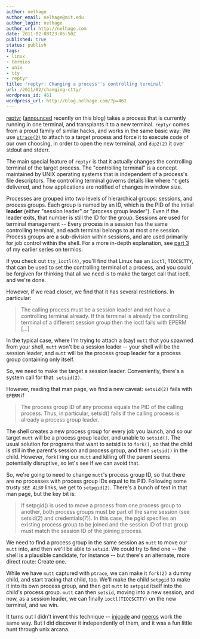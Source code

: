```yaml
---
author: nelhage
author_email: nelhage@mit.edu
author_login: nelhage
author_url: http://nelhage.com
date: 2011-02-08T23:06:50Z
published: true
status: publish
tags:
- linux
- termios
- unix
- tty
- reptyr
title: 'reptyr: Changing a process''s controlling terminal'
url: /2011/02/changing-ctty/
wordpress_id: 461
wordpress_url: http://blog.nelhage.com/?p=461
---
```


[reptyr][reptyr] ([announced][announce] recently on this blog) takes a
process that is currently running in one terminal, and transplants it
to a new terminal. `reptyr` comes from a proud family of similar
hacks, and works in the same basic way: We use [`ptrace(2)`][ptrace]
to attach to a target process and force it to execute code of our own
choosing, in order to open the new terminal, and `dup2(2)` it over
stdout and stderr.

The main special feature of `reptyr` is that it actually changes the
controlling terminal of the target process. The "controlling terminal"
is a concept maintained by UNIX operating systems that is independent
of a process's file descriptors. The controlling terminal governs
details like where `^C` gets delivered, and how applications are
notified of changes in window size.

Processes are grouped into two levels of hierarchical groups:
sessions, and process groups. Each group is named by an ID, which is
the PID of the initial **leader** (either "session leader" or "process
group leader"). Even if the leader exits, that number is still the ID
for the group. Sessions are used for terminal management -- Every
process in a session has the same controlling terminal, and each
terminal belongs to at most one session. Process groups are a
sub-division within sessions, and are used primarily for job control
within the shell. For a more in-depth explanation, see [part
3][termios] of my earlier series on termios.

If you check out `tty_ioctl(4)`, you'll find that Linux has an
`ioctl`, `TIOCSCTTY`, that can be used to set the controlling terminal
of a process, and you could be forgiven for thinking that all we need
is to make the target call that ioctl, and we're done.

However, if we read closer, we find that it has several
restrictions. In particular:

> The calling process must be a session leader and not have a
> controlling terminal already.  If this terminal is already the
> controlling terminal of a different session group then the ioctl fails
> with EPERM […]

In the typical case, where I'm trying to attach a (say) `mutt` that
you spawned from your shell, `mutt` won't be a session leader -- your
shell will be the session leader, and `mutt` will be the process group
leader for a process group containing only itself.

So, we need to make the target a session leader. Conveniently, there's
a system call for that: `setsid(2)`.

However, reading that man page, we find a new caveat: `setsid(2)`
fails with `EPERM` if

> The process group ID of any process equals the PID of the calling
> process.  Thus, in particular, setsid() fails if the calling process
> is already a process group leader.

The shell creates a new process group for every job you launch, and so
our target `mutt` will be a process group leader, and unable to
`setsid()`. The usual solution for programs that want to setsid is to
`fork()`, so that the child is still in the parent's session and
process group, and then `setsid()` in the child. However, `fork()`ing
our `mutt` and killing off the parent seems potentially disruptive, so
let's see if we can avoid that.

So, we're going to need to change `mutt`'s process group ID, so that
there are no processes with process group IDs equal to its
PID. Following some trusty *`SEE ALSO`* links, we get to
`setpgid(2)`. There's a bunch of text in that man page, but the key
bit is:

> If setpgid() is used to move a process from one process group to
> another, both process groups must be part of the same session (see
> setsid(2) and credentials(7)).  In this case, the pgid specifies an
> existing process group to be joined and the session ID of that group
> must match the session ID of the joining process.

We need to find a process group in the same session as `mutt` to move
our `mutt` into, and then we'll be able to `setsid`. We could try to
find one -- the shell is a plausible candidate, for instance -- but
there's an alternate, more direct route: Create one.

While we have `mutt` captured with `ptrace`, we can make it `fork(2)`
a dummy child, and start tracing that child, too. We'll make the child
`setpgid` to make it into its own process group, and then get `mutt`
to `setpgid` itself into the child's process group. `mutt` can then
`setsid`, moving into a new session, and now, as a session leader, we
can finally `ioctl(TIOCSCTTY)` on the new terminal, and we win.

It turns out I didn't invent this technique -- [injcode][injcode] and
[neercs][neercs] work the same way. But I did discover it
independently of them, and it was a fun little hunt through unix
arcana.

[reptyr]: https://github.com/nelhage/reptyr
[announce]: http://blog.nelhage.com/2011/01/reptyr-attach-a-running-process-to-a-new-terminal/
[ptrace]: http://linux.die.net/man/2/ptrace
[retty]: http://pasky.or.cz/~pasky/dev/retty/
[termios]: http://blog.nelhage.com/2010/01/a-brief-introduction-to-termios-signaling-and-job-control/
[injcode]: http://blog.habets.pp.se/2009/03/Moving-a-process-to-another-terminal
[neercs]: http://caca.zoy.org/wiki/neercs
